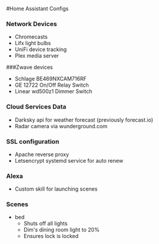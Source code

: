 #Home Assistant Configs
### Network Devices
* Chromecasts
* Lifx light bulbs
* UniFi device tracking
* Plex media server

###Zwave devices
* Schlage BE469NXCAM716RF
* GE 12722 On/Off Relay Switch
* Linear wd500z1 Dimmer Switch

### Cloud Services Data
* Darksky api for weather forecast (previously forecast.io)
* Radar camera via wunderground.com

### SSL configuration
* Apache reverse proxy
* Letsencrypt systemd service for auto renew

### Alexa
* Custom skill for launching scenes

### Scenes
* bed
  * Shuts off all lights
  * Dim's dining room light to 20%
  * Ensures lock is locked